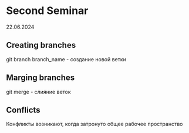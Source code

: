 # Second Seminar
22.06.2024
## Creating branches
git branch branch_name - создание новой ветки
## Marging branches
git merge - слияние веток
## Conflicts
Конфликты возникают, когда затронуто общее рабочее пространство